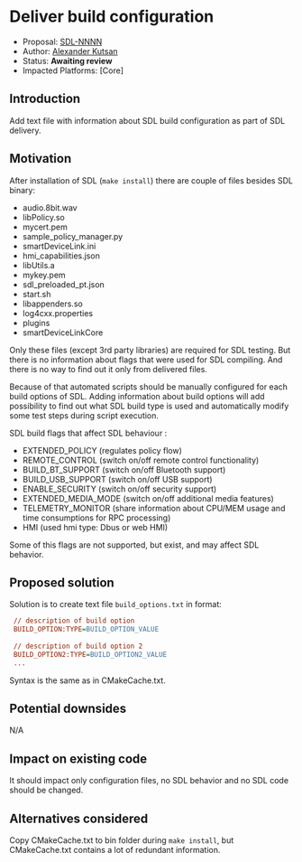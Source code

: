 # Deliver build configuration

* Proposal: [SDL-NNNN](nnnn-deliver-build-configuration.md)
* Author: [Alexander Kutsan](https://github.com/LuxoftAKutsan)
* Status: **Awaiting review**
* Impacted Platforms: [Core]

## Introduction

Add text file with information about SDL build configuration as part of SDL delivery. 

## Motivation

After installation of SDL (`make install`) there are couple of files besides SDL binary:

- audio.8bit.wav         
- libPolicy.so        
- mycert.pem  
- sample_policy_manager.py  
- smartDeviceLink.ini
- hmi_capabilities.json  
- libUtils.a          
- mykey.pem   
- sdl_preloaded_pt.json     
- start.sh
- libappenders.so        
- log4cxx.properties  
- plugins     
- smartDeviceLinkCore       


Only these files (except 3rd party libraries) are required for SDL testing.
But there is no information about flags that were used for SDL compiling. 
And there is no way to find out it only from delivered files.

Because of that automated scripts should be manually configured for each build options of SDL.
Adding information about build options will add possibility to find out what SDL build type is used
and automatically modify some test steps during script execution. 

SDL build flags that affect SDL behaviour :
 - EXTENDED_POLICY (regulates policy flow)
 - REMOTE_CONTROL (switch on/off remote control functionality)
 - BUILD_BT_SUPPORT (switch on/off Bluetooth support)
 - BUILD_USB_SUPPORT (switch on/off USB support)
 - ENABLE_SECURITY (switch on/off security support)
 - EXTENDED_MEDIA_MODE (switch on/off additional media features)
 - TELEMETRY_MONITOR (share information about CPU/MEM usage and time consumptions for RPC processing) 
 - HMI (used hmi type: Dbus or web HMI)
 
Some of this flags are not supported, but exist, and may affect SDL behavior. 


## Proposed solution
Solution is to create text file `build_options.txt` in format:

```ini
 // description of build option
 BUILD_OPTION:TYPE=BUILD_OPTION_VALUE
 
 // description of build option 2
 BUILD_OPTION2:TYPE=BUILD_OPTION2_VALUE
 ... 
```
Syntax is the same as in CMakeCache.txt. 


## Potential downsides

N/A

## Impact on existing code

It should impact only configuration files, no SDL behavior and no SDL code should be changed. 

## Alternatives considered

Copy CMakeCache.txt to bin folder during `make install`, but CMakeCache.txt contains a lot of redundant information. 
